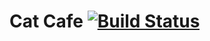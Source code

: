 # Cat Cafe [![Build Status](https://travis-ci.org/lameyer/catcafe.svg?branch=master)](https://travis-ci.org/lameyer/catcafe)
